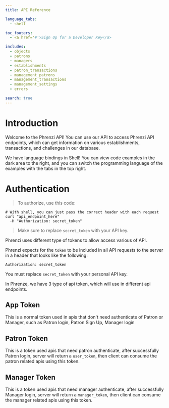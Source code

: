 ```yaml
---
title: API Reference

language_tabs:
  - shell

toc_footers:
  - <a href='#'>Sign Up for a Developer Key</a>

includes:
  - objects
  - patrons
  - managers
  - establishments
  - patron_transactions
  - management_patrons
  - management_transactions
  - management_settings
  - errors

search: true
---
```


# Introduction

Welcome to the Phrenzi API! You can use our API to access Phrenzi API endpoints, which can get
information on various establishments, transactions, and challenges in our database.

We have language bindings in Shell! You can view code examples in the dark area to the right, and you can switch the programming language of the examples with the tabs in the top right.

# Authentication

> To authorize, use this code:

```shell
# With shell, you can just pass the correct header with each request
curl "api_endpoint_here"
  -H "Authorization: secret_token"
```

> Make sure to replace `secret_token` with your API key.

Phrenzi uses different type of tokens to allow access various of API.

Phrenzi expects for the `token` to be included in all API requests to the server in a header that looks like the following:

`Authorization: secret_token`

<aside class="notice">
You must replace <code>secret_token</code> with your personal API key.
</aside>

In Phrenze, we have 3 type of api token, which will use in different api endpoints.

## App Token

This is a normal token used in apis that don't need authenticate of Patron or Manager, such as
Patron login, Patron Sign Up, Manager login

## Patron Token

This is a token used apis that need patron authenticate, after successfully Patron login, server
will return a `user_token`, then client can consume the patron related apis using this token.

## Manager Token

This is a token used apis that need manager authenticate, after successfully Manager login, server will return a
`manager_token`, then client can consume the manager related apis using this token.
